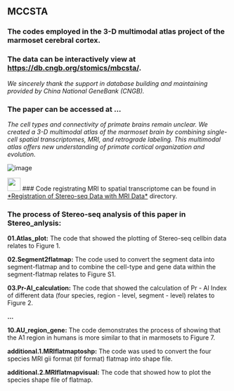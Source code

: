 ## MCCSTA
### The codes employed in the 3-D multimodal atlas project of the marmoset cerebral cortex.
### The data can be interactively view at https://db.cngb.org/stomics/mbcsta/.
*We sincerely thank the support in database building and maintaining provided by China National GeneBank (CNGB).*
### The paper can be accessed at ...

*The cell types and connectivity of primate brains remain unclear. We created a 3-D multimodal atlas of the marmoset brain by combining single-cell spatial transcriptomes, MRI, and retrograde labeling.*
*This multimodal atlas offers new understanding of primate cortical organization and evolution.*

![image](https://github.com/user-attachments/assets/a72a2497-bdc6-43ca-bf5c-9255816f3460)

<img src="https://encrypted-tbn0.gstatic.com/images?q=tbn:ANd9GcSxuMOcdNwWiWNb_FPaD-Z54i0oa_R8Qu2H0A&s" width="30" height="30" /> 
### Code registrating MRI to spatial transcriptome can be found in <u>*Registration of Stereo-seq Data with MRI Data*</u> directory.

### The process of Stereo-seq analysis of this paper in Stereo_anlysis:

**01.Atlas_plot:** The code that showed the plotting of Stereo-seq cellbin data relates to Figure 1.

**02.Segment2flatmap:** The code used to convert the segment data into segment-flatmap and to combine the cell-type and gene data within the segment-flatmap relates to Figure S1.

**03.Pr-Al_calculation:**  The code that showed the calculation of Pr - Al Index of different data (four species, region - level, segment - level) relates to Figure 2.

**...**

**10.AU_region_gene:**  The code demonstrates the process of showing that the A1 region in humans is more similar to that in marmosets to Figure 7.

**additional.1.MRIflatmaptoshp:**  The code was used to convert the four species MRI gii format (tif format) flatmap into shape file.

**additional.2.MRIflatmapvisual:**  The code that showed how to plot the species shape file of flatmap.

